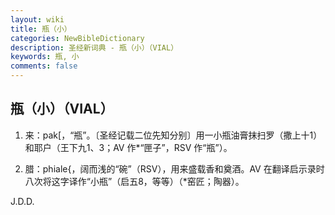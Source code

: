 ```yaml
---
layout: wiki
title: 瓶（小）
categories: NewBibleDictionary
description: 圣经新词典 - 瓶（小）（VIAL）
keywords: 瓶, 小
comments: false
---
```


## 瓶（小）（VIAL）

1. 来：pak[，“瓶”。〔圣经记载二位先知分别〕用一小瓶油膏抹扫罗（撒上十1）和耶户（王下九1、3；AV 作*“匣子”，RSV 作“瓶”）。

2. 腊：phiale{，阔而浅的“碗”（RSV），用来盛载香和奠酒。AV 在翻译启示录时八次将这字译作“小瓶”（启五8，等等）（*窑匠；陶器）。

J.D.D.








